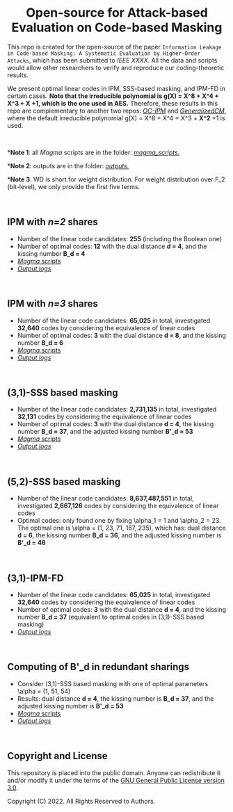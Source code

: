 <h1 align="center">Open-source for Attack-based Evaluation on Code-based Masking</h1>

This repo is created for the open-source of the paper `Information Leakage in Code-based Masking: A Systematic Evaluation by Higher-Order Attacks`, which has been submitted to *IEEE XXXX*. All the data and scripts would allow other researchers to verify and reproduce our coding-theoretic results.

We present optimal linear codes in IPM, SSS-based masking, and IPM-FD in certain cases. 
**Note that the irreducible polynomial is g(X) = X^8 + X^4 + X^3 + X +1, which is the one used in AES.** Therefore, these results in this repo are complementary to another two repos: [*OC-IPM*](https://github.com/Qomo-CHENG/OC-IPM) and [*GeneralizedCM*](https://github.com/Qomo-CHENG/GeneralizedCM), where the default irreducible polynomial g(X) = X^8 + X^4 + X^3 + **X^2** +1 is used.

<br/>

***Note 1**: all *Magma* scripts are in the folder: [*magma_scripts.*](./magma_scripts)

***Note 2**: outputs are in the folder: [*outputs.*](./outputs)

***Note 3**: WD is short for weight distribution. For weight distribution over F_2 (bit-level), we only provide the first five terms.

<br/>

## IPM with *n=2* shares

- Number of the linear code candidates: **255** (including the Boolean one)
- Number of optimal codes: **12** with the dual distance **d = 4**, and the kissing number **B_d = 4**
- [*Magma* scripts](./magma_scripts/ipm_n2_aes.m)
- [*Output logs*](./outputs/log_ipm_n2_aes.log)

<br/>

## IPM with *n=3* shares

- Number of the linear code candidates: **65,025** in total, investigated **32,640** codes by considering the equivalence of linear codes
- Number of optimal codes: **3** with the dual distance **d = 8**, and the kissing number **B_d = 6**
- [*Magma* scripts](./magma_scripts/ipm_n3_aes.m)
- [*Output logs*](./outputs/log_ipm_n3_aes.log)

<br/>

## (3,1)-SSS based masking

- Number of the linear code candidates: **2,731,135** in total, investigated **32,131** codes by considering the equivalence of linear codes
- Number of optimal codes: **3** with the dual distance **d = 4**, the kissing number **B_d = 37**, and the adjusted kissing number **B'_d = 53**
- [*Magma* scripts](./magma_scripts/sss_n3_t1_aes.m)
- [*Output logs*](./outputs/log_sss_n3_t1_aes.log)

<br/>

## (5,2)-SSS based masking

- Number of the linear code candidates: **8,637,487,551** in total, investigated **2,667,126** codes by considering the equivalence of linear codes
- Optimal codes: only found one by fixing \alpha_1 = 1 and \alpha_2 = 23. The optimal one is \alpha = (1, 23, 71, 167, 235), which has: dual distance **d = 6**, the kissing number **B_d = 36**, and the adjusted kissing number is **B'_d = 46**

<br/>

## (3,1)-IPM-FD

- Number of the linear code candidates: **65,025** in total, investigated **32,640** codes by considering the equivalence of linear codes
- Number of optimal codes: **3** with the dual distance **d = 4**, and the kissing number **B_d = 37** (equivalent to optimal codes in (3,1)-SSS based masking)
- [*Output logs*](./outputs/log_ipm_fd_n3_t1_aes.log)

<br/>

## Computing of B'_d in redundant sharings

- Consider (3,1)-SSS based masking with one of optimal parameters \alpha = (1, 51, 54)
- Results: dual distance **d = 4**, the kissing number is **B_d = 37**, and the adjusted kissing number is **B'_d = 53**
- [*Magma* scripts](./magma_scripts/compute_B_prime.m)
- [*Output logs*](./outputs/log_compute_B_prime.log)

<br/>

## Copyright and License

This repository is placed into the public domain. Anyone can redistribute it and/or modify it under the terms of the [GNU General Public License version 3.0](https://www.gnu.org/licenses/gpl-3.0.html).

Copyright (C) 2022. All Rights Reserved to Authors.